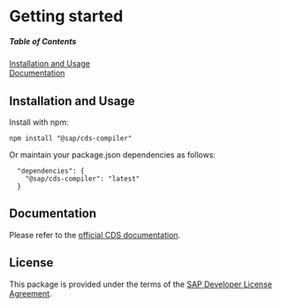 # Getting started


<!-- markdownlint-disable MD001 MD022 -->
##### Table of Contents
<!-- markdownlint-enable MD001 MD022 -->

[Installation and Usage](#installation-and-usage)  
[Documentation](#documentation)

## Installation and Usage

Install with npm:

```
npm install "@sap/cds-compiler"
```

Or maintain your package.json dependencies as follows:

```
  "dependencies": {
    "@sap/cds-compiler": "latest"
  }
```


## Documentation

Please refer to the [official CDS documentation](https://cap.cloud.sap/docs/cds/).


## License

This package is provided under the terms of the [SAP Developer License Agreement](https://tools.hana.ondemand.com/developer-license-3_1.txt).
